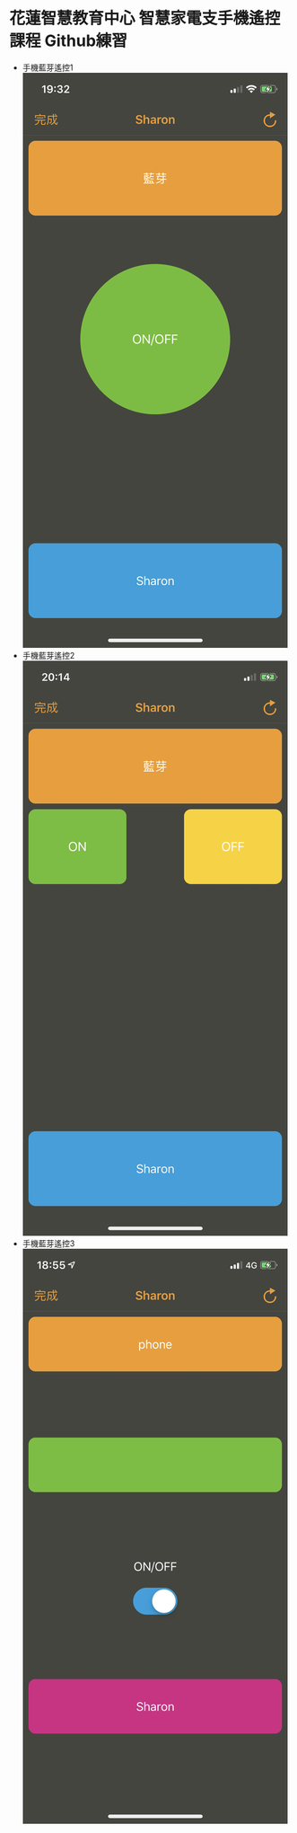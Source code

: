 # 花蓮智慧教育中心 智慧家電支手機遙控課程 Github練習
* 手機藍芽遙控1
![alt 文字](IMG_4515.PNG "手機藍芽遙控畫面截圖")
* 手機藍芽遙控2
![alt 文字](IMG_4516.jpg "手機藍芽遙控畫面截圖")
* 手機藍芽遙控3
![alt 文字](IMG_4523.jpg "學員手機畫面截圖")
